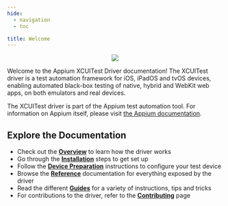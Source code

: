 ```yaml
---
hide:
  - navigation
  - toc

title: Welcome
---
```

<style>
  .md-typeset h1 {
    display: none;
  }
</style>

<div style="text-align: center">
  <img src="assets/images/appium-plus-xctest.png" style="max-width: 500px;" />
</div>

Welcome to the Appium XCUITest Driver documentation! The XCUITest driver is a test automation
framework for iOS, iPadOS and tvOS devices, enabling automated black-box testing of native, hybrid
and WebKit web apps, on both emulators and real devices. 

The XCUITest driver is part of the Appium test automation tool. For information on Appium itself,
please visit [the Appium documentation](https://appium.io).

## Explore the Documentation

<div class="grid cards" markdown>

-   Check out the [__Overview__](./overview.md) to learn how the driver works
-   Go through the [__Installation__](./installation/index.md) steps to get set up
-   Follow the [__Device Preparation__](./preparation/index.md) instructions to configure your test device
-   Browse the [__Reference__](./reference/scripts.md) documentation for everything exposed by the driver
-   Read the different [__Guides__](./guides/parallel-tests.md) for a variety of instructions, tips and tricks
-   For contributions to the driver, refer to the [__Contributing__](./contributing.md) page

</div>
